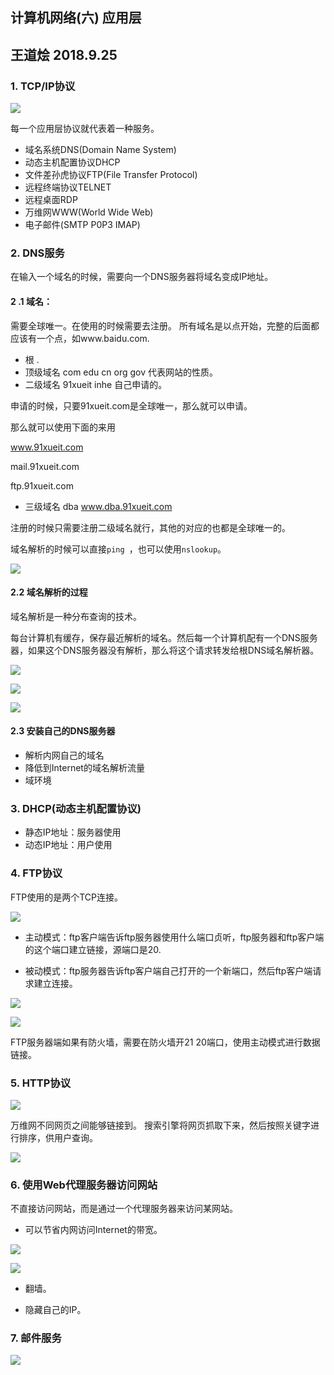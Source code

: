 ## 计算机网络(六) 应用层
## 王道烩  2018.9.25

### 1. TCP/IP协议

![](./images/92.png)

每一个应用层协议就代表着一种服务。

- 域名系统DNS(Domain Name System)
- 动态主机配置协议DHCP
- 文件差孙虎协议FTP(File Transfer Protocol)
- 远程终端协议TELNET
- 远程桌面RDP
- 万维网WWW(World Wide Web)
- 电子邮件(SMTP P0P3 IMAP)

### 2. DNS服务

在输入一个域名的时候，需要向一个DNS服务器将域名变成IP地址。

#### 2 .1 域名：

需要全球唯一。在使用的时候需要去注册。
所有域名是以点开始，完整的后面都应该有一个点，如www.baidu.com.

- 根 .
- 顶级域名 com edu cn org gov 代表网站的性质。
- 二级域名 91xueit inhe 自己申请的。

申请的时候，只要91xueit.com是全球唯一，那么就可以申请。

那么就可以使用下面的来用

www.91xueit.com

mail.91xueit.com

ftp.91xueit.com

- 三级域名 dba www.dba.91xueit.com

注册的时候只需要注册二级域名就行，其他的对应的也都是全球唯一的。

域名解析的时候可以直接`ping `，也可以使用`nslookup`。

![](./images/93.png)

#### 2.2 域名解析的过程

域名解析是一种分布查询的技术。

每台计算机有缓存，保存最近解析的域名。然后每一个计算机配有一个DNS服务器，如果这个DNS服务器没有解析，那么将这个请求转发给根DNS域名解析器。

![](./images/94.png)

![](./images/95.png)

![](./images/96.png)

#### 2.3 安装自己的DNS服务器

-  解析内网自己的域名
- 降低到Internet的域名解析流量
- 域环境

### 3. DHCP(动态主机配置协议)

- 静态IP地址：服务器使用
- 动态IP地址：用户使用

### 4. FTP协议

FTP使用的是两个TCP连接。

![](./images/97.png)

- 主动模式：ftp客户端告诉ftp服务器使用什么端口贞听，ftp服务器和ftp客户端的这个端口建立链接，源端口是20.

- 被动模式：ftp服务器告诉ftp客户端自己打开的一个新端口，然后ftp客户端请求建立连接。

![](./images/98.png)

![](./images/99.png)

FTP服务器端如果有防火墙，需要在防火墙开21 20端口，使用主动模式进行数据链接。

### 5. HTTP协议 

![](./images/100.png)

万维网不同网页之间能够链接到。
搜索引擎将网页抓取下来，然后按照关键字进行排序，供用户查询。

![](./images/101.png)

### 6. 使用Web代理服务器访问网站

不直接访问网站，而是通过一个代理服务器来访问某网站。

- 可以节省内网访问Internet的带宽。

![](./images/102.png)

![](./images/103.png)

- 翻墙。

- 隐藏自己的IP。

### 7. 邮件服务

![](./images/104.png)

